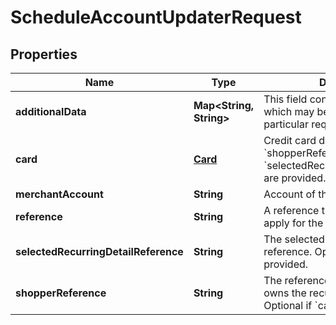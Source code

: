 

# ScheduleAccountUpdaterRequest


## Properties

| Name | Type | Description | Notes |
|------------ | ------------- | ------------- | -------------|
|**additionalData** | **Map&lt;String, String&gt;** | This field contains additional data, which may be required for a particular request. |  [optional] |
|**card** | [**Card**](Card.md) | Credit card data.  Optional if &#x60;shopperReference&#x60; and &#x60;selectedRecurringDetailReference&#x60; are provided. |  [optional] |
|**merchantAccount** | **String** | Account of the merchant. |  |
|**reference** | **String** | A reference that merchants can apply for the call. |  |
|**selectedRecurringDetailReference** | **String** | The selected detail recurring reference.  Optional if &#x60;card&#x60; is provided. |  [optional] |
|**shopperReference** | **String** | The reference of the shopper that owns the recurring contract.  Optional if &#x60;card&#x60; is provided. |  [optional] |



